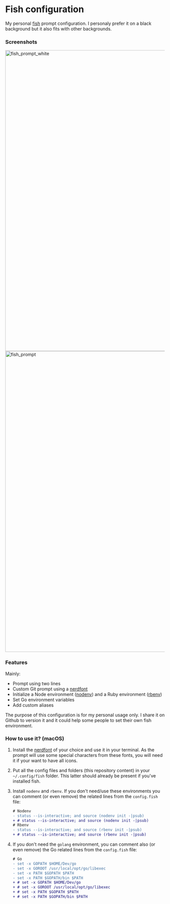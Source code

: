 # Fish configuration

My personal [fish](https://fishshell.com) prompt configuration. I personaly prefer it on a black background but it also fits with other backgrounds.

### Screenshots

<img width="949" alt="fish_prompt_white" src="https://user-images.githubusercontent.com/10224453/34644867-544fe49c-f33f-11e7-8206-2d7bc8114058.png">

<img width="949" alt="fish_prompt" src="https://user-images.githubusercontent.com/10224453/34644826-625a95b0-f33e-11e7-9d10-90415e2b2f51.png">

### Features

Mainly:

- Prompt using two lines
- Custom Git prompt using a [nerdfont](https://github.com/ryanoasis/nerd-fonts)
- Initialize a Node environment ([nodenv](https://github.com/nodenv/nodenv)) and a Ruby environment ([rbenv](https://github.com/rbenv/rbenv))
- Set Go environment variables
- Add custom aliases


The purpose of this configuration is for my personal usage only. I share it on Github to version it and it could help some people to set their own fish environment.

### How to use it? (macOS)

1) Install the [nerdfont](https://github.com/ryanoasis/nerd-fonts) of your choice and use it in your terminal. As the prompt will use some special characters from these fonts, you will need it if your want to have all icons.

2) Put all the config files and folders (this repository content) in your `~/.config/fish` folder. This latter should already be present if you've installed fish.

3) Install `nodenv` and `rbenv`. If you don't need/use these environments you can comment (or even remove) the related lines from the `config.fish` file:
    ```diff
    # Nodenv
    - status --is-interactive; and source (nodenv init -|psub)
    + # status --is-interactive; and source (nodenv init -|psub)
    # Rbenv
    - status --is-interactive; and source (rbenv init -|psub)
    + # status --is-interactive; and source (rbenv init -|psub)
    ```
4) If you don't need the `golang` environment, you can comment also (or even remove) the Go related lines from the `config.fish` file:
    ```diff
    # Go
    - set -x GOPATH $HOME/Dev/go
    - set -x GOROOT /usr/local/opt/go/libexec
    - set -x PATH $GOPATH $PATH
    - set -x PATH $GOPATH/bin $PATH
    + # set -x GOPATH $HOME/Dev/go
    + # set -x GOROOT /usr/local/opt/go/libexec
    + # set -x PATH $GOPATH $PATH
    + # set -x PATH $GOPATH/bin $PATH
    ```
